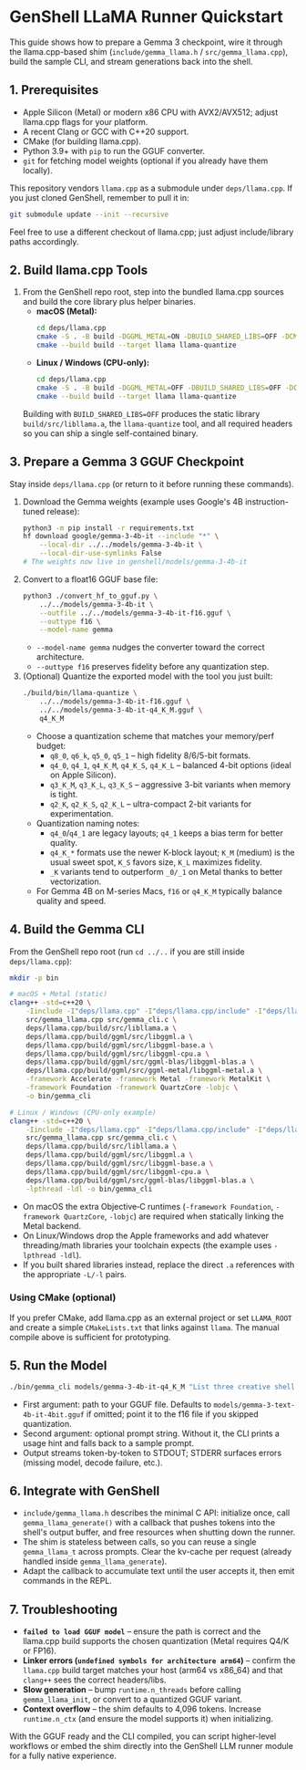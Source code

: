 # GenShell LLaMA Runner Quickstart

This guide shows how to prepare a Gemma 3 checkpoint, wire it through the llama.cpp-based shim (`include/gemma_llama.h` / `src/gemma_llama.cpp`), build the sample CLI, and stream generations back into the shell.

## 1. Prerequisites
- Apple Silicon (Metal) or modern x86 CPU with AVX2/AVX512; adjust llama.cpp flags for your platform.
- A recent Clang or GCC with C++20 support.
- CMake (for building llama.cpp).
- Python 3.9+ with `pip` to run the GGUF converter.
- `git` for fetching model weights (optional if you already have them locally).

This repository vendors `llama.cpp` as a submodule under `deps/llama.cpp`. If you just cloned GenShell, remember to pull it in:

```bash
git submodule update --init --recursive
```

Feel free to use a different checkout of llama.cpp; just adjust include/library paths accordingly.

## 2. Build llama.cpp Tools
1. From the GenShell repo root, step into the bundled llama.cpp sources and build the core library plus helper binaries.
   - **macOS (Metal):**
     ```bash
     cd deps/llama.cpp
     cmake -S . -B build -DGGML_METAL=ON -DBUILD_SHARED_LIBS=OFF -DCMAKE_BUILD_TYPE=Release
     cmake --build build --target llama llama-quantize
     ```
   - **Linux / Windows (CPU-only):**
     ```bash
     cd deps/llama.cpp
     cmake -S . -B build -DGGML_METAL=OFF -DBUILD_SHARED_LIBS=OFF -DCMAKE_BUILD_TYPE=Release
     cmake --build build --target llama llama-quantize
     ```
   Building with `BUILD_SHARED_LIBS=OFF` produces the static library `build/src/libllama.a`, the `llama-quantize` tool, and all required headers so you can ship a single self-contained binary.

## 3. Prepare a Gemma 3 GGUF Checkpoint
Stay inside `deps/llama.cpp` (or return to it before running these commands).

1. Download the Gemma weights (example uses Google's 4B instruction-tuned release):
   ```bash
   python3 -m pip install -r requirements.txt
   hf download google/gemma-3-4b-it --include "*" \
       --local-dir ../../models/gemma-3-4b-it \
       --local-dir-use-symlinks False
   # The weights now live in genshell/models/gemma-3-4b-it
   ```
2. Convert to a float16 GGUF base file:
   ```bash
   python3 ./convert_hf_to_gguf.py \
       ../../models/gemma-3-4b-it \
       --outfile ../../models/gemma-3-4b-it-f16.gguf \
       --outtype f16 \
       --model-name gemma
   ```
   - `--model-name gemma` nudges the converter toward the correct architecture.
   - `--outtype f16` preserves fidelity before any quantization step.
3. (Optional) Quantize the exported model with the tool you just built:
   ```bash
   ./build/bin/llama-quantize \
       ../../models/gemma-3-4b-it-f16.gguf \
       ../../models/gemma-3-4b-it-q4_K_M.gguf \
       q4_K_M
   ```
   - Choose a quantization scheme that matches your memory/perf budget:
     - `q8_0`, `q6_k`, `q5_0`, `q5_1` – high fidelity 8/6/5-bit formats.
     - `q4_0`, `q4_1`, `q4_K_M`, `q4_K_S`, `q4_K_L` – balanced 4-bit options (ideal on Apple Silicon).
     - `q3_K_M`, `q3_K_L`, `q3_K_S` – aggressive 3-bit variants when memory is tight.
     - `q2_K`, `q2_K_S`, `q2_K_L` – ultra-compact 2-bit variants for experimentation.
   - Quantization naming notes:
     - `q4_0`/`q4_1` are legacy layouts; `q4_1` keeps a bias term for better quality.
     - `q4_K_*` formats use the newer K-block layout; `K_M` (medium) is the usual sweet spot, `K_S` favors size, `K_L` maximizes fidelity.
     - `_K` variants tend to outperform `_0/_1` on Metal thanks to better vectorization.
   - For Gemma 4B on M-series Macs, `f16` or `q4_K_M` typically balance quality and speed.

## 4. Build the Gemma CLI
From the GenShell repo root (run `cd ../..` if you are still inside `deps/llama.cpp`):
```bash
mkdir -p bin

# macOS + Metal (static)
clang++ -std=c++20 \
    -Iinclude -I"deps/llama.cpp" -I"deps/llama.cpp/include" -I"deps/llama.cpp/ggml/include" \
    src/gemma_llama.cpp src/gemma_cli.c \
    deps/llama.cpp/build/src/libllama.a \
    deps/llama.cpp/build/ggml/src/libggml.a \
    deps/llama.cpp/build/ggml/src/libggml-base.a \
    deps/llama.cpp/build/ggml/src/libggml-cpu.a \
    deps/llama.cpp/build/ggml/src/ggml-blas/libggml-blas.a \
    deps/llama.cpp/build/ggml/src/ggml-metal/libggml-metal.a \
    -framework Accelerate -framework Metal -framework MetalKit \
    -framework Foundation -framework QuartzCore -lobjc \
    -o bin/gemma_cli

# Linux / Windows (CPU-only example)
clang++ -std=c++20 \
    -Iinclude -I"deps/llama.cpp" -I"deps/llama.cpp/include" -I"deps/llama.cpp/ggml/include" \
    src/gemma_llama.cpp src/gemma_cli.c \
    deps/llama.cpp/build/src/libllama.a \
    deps/llama.cpp/build/ggml/src/libggml.a \
    deps/llama.cpp/build/ggml/src/libggml-base.a \
    deps/llama.cpp/build/ggml/src/libggml-cpu.a \
    deps/llama.cpp/build/ggml/src/ggml-blas/libggml-blas.a \
    -lpthread -ldl -o bin/gemma_cli
```
- On macOS the extra Objective‑C runtimes (`-framework Foundation`, `-framework QuartzCore`, `-lobjc`) are required when statically linking the Metal backend.
- On Linux/Windows drop the Apple frameworks and add whatever threading/math libraries your toolchain expects (the example uses `-lpthread -ldl`).
- If you built shared libraries instead, replace the direct `.a` references with the appropriate `-L/-l` pairs.

### Using CMake (optional)
If you prefer CMake, add llama.cpp as an external project or set `LLAMA_ROOT` and create a simple `CMakeLists.txt` that links against `llama`. The manual compile above is sufficient for prototyping.

## 5. Run the Model
```bash
./bin/gemma_cli models/gemma-3-4b-it-q4_K_M "List three creative shell automation ideas."
```
- First argument: path to your GGUF file. Defaults to `models/gemma-3-text-4b-it-4bit.gguf` if omitted; point it to the f16 file if you skipped quantization.
- Second argument: optional prompt string. Without it, the CLI prints a usage hint and falls back to a sample prompt.
- Output streams token-by-token to STDOUT; STDERR surfaces errors (missing model, decode failure, etc.).

## 6. Integrate with GenShell
- `include/gemma_llama.h` describes the minimal C API: initialize once, call `gemma_llama_generate()` with a callback that pushes tokens into the shell's output buffer, and free resources when shutting down the runner.
- The shim is stateless between calls, so you can reuse a single `gemma_llama_t` across prompts. Clear the kv-cache per request (already handled inside `gemma_llama_generate`).
- Adapt the callback to accumulate text until the user accepts it, then emit commands in the REPL.

## 7. Troubleshooting
- **`failed to load GGUF model`** – ensure the path is correct and the llama.cpp build supports the chosen quantization (Metal requires Q4/K or FP16).
- **Linker errors (`undefined symbols for architecture arm64`)** – confirm the `llama.cpp` build target matches your host (arm64 vs x86_64) and that `clang++` sees the correct headers/libs.
- **Slow generation** – bump `runtime.n_threads` before calling `gemma_llama_init`, or convert to a quantized GGUF variant.
- **Context overflow** – the shim defaults to 4,096 tokens. Increase `runtime.n_ctx` (and ensure the model supports it) when initializing.

With the GGUF ready and the CLI compiled, you can script higher-level workflows or embed the shim directly into the GenShell LLM runner module for a fully native experience.
